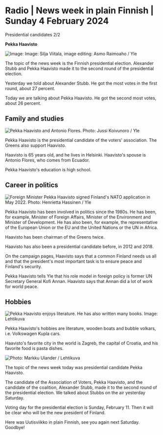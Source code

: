 # Radio \| News week in plain Finnish \| Sunday 4 February 2024

Presidential candidates 2/2

**Pekka Haavisto**

![ Image: Image: Silja Viitala, image editing: Asmo Raimoaho / Yle](https://images.cdn.yle.fi/image/upload/c_crop,h_2016,w_3597,x_0,y_0/ar_1.7777777777777777,c_fill,g_faces,h_675,w_1200/dpr_1.0/q_auto:eco/f_auto/fl_lossy/v1706511937/39-122811465a538d0a573a)

The topic of the news week is the Finnish presidential election. Alexander Stubb and Pekka Haavisto made it to the second round of the presidential election.

Yesterday we told about Alexander Stubb. He got the most votes in the first round, about 27 percent.

Today we are talking about Pekka Haavisto. He got the second most votes, about 26 percent.

## Family and studies

![Pekka Haavisto and Antonio Flores. Photo: Jussi Koivunoro / Yle](https://images.cdn.yle.fi/image/upload/c_crop,h_2732,w_4857,x_6,y_416/ar_1.7777777777777777,c_fill,g_faces,h_675,w_1200/dpr_1.0/q_auto:eco/f_auto/fl_lossy/v1706546153/39-123498065b7d2396610c)

Pekka Haavisto is the presidential candidate of the voters' association. The Greens also support Haavisto.

Haavisto is 65 years old, and he lives in Helsinki. Haavisto's spouse is Antonio Flores, who comes from Ecuador.

Pekka Haavisto's education is high school.

## Career in politics

![Foreign Minister Pekka Haavisto signed Finland's NATO application in May 2022. Photo: Henrietta Hassinen / Yle](https://images.cdn.yle.fi/image/upload/c_crop,h_2800,w_4989,x_0,y_521/ar_1.7777777777777777,c_fill,g_faces,h_675,w_1200/dpr_1.0/q_auto:eco/f_auto/fl_lossy/v1652814188/39-9563946283ccf5cf20d)

Pekka Haavisto has been involved in politics since the 1980s. He has been, for example, Minister of Foreign Affairs, Minister of the Environment and Minister of Development. He has also been, for example, the representative of the European Union or the EU and the United Nations or the UN in Africa.

Haavisto has been chairman of the Greens twice.

Haavisto has also been a presidential candidate before, in 2012 and 2018.

On the campaign pages, Haavisto says that a common Finland needs us all and that the president's most important task is to ensure peace and Finland's security.

Pekka Haavisto tells Yle that his role model in foreign policy is former UN Secretary General Kofi Annan. Haavisto says that Annan did a lot of work for world peace.

## Hobbies

![Pekka Haavisto enjoys literature. He has also written many books. Image: Lehtikuva](https://images.cdn.yle.fi/image/upload/c_crop,h_2812,w_5000,x_0,y_333/ar_1.7777777777777777,c_fill,g_faces,h_675,w_1200/dpr_1.0/q_auto:eco/f_auto/fl_lossy/v1706880554/39-111453564634af73a9c7)

Pekka Haavisto's hobbies are literature, wooden boats and bubble volkars, i.e. Volkswagen Kupla cars.

Haavisto's favorite city in the world is Zagreb, the capital of Croatia, and his favorite food is pasta dishes.

![ Photo: Markku Ulander / Lehtikuva](https://images.cdn.yle.fi/image/upload/c_crop,h_2880,w_5120,x_0,y_150/ar_1.7777777777777777,c_fill,g_faces,h_675,w_1200/dpr_1.0/q_auto:eco/f_auto/fl_lossy/v1706870529/39-123741165bcb466ca39a)

The topic of the news week today was presidential candidate Pekka Haavisto.

The candidate of the Association of Voters, Pekka Haavisto, and the candidate of the coalition, Alexander Stubb, made it to the second round of the presidential election. We talked about Stubbs on the air yesterday Saturday.

Voting day for the presidential election is Sunday, February 11. Then it will be clear who will be the new president of Finland.

Here was Uutisviikko in plain Finnish, see you again next Saturday. Goodbye!
